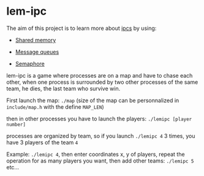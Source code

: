 # lem-ipc
The aim of this project is to learn more about <a href="https://en.wikipedia.org/wiki/Ipcs">ipcs</a> by using:
* <a href="https://en.wikipedia.org/wiki/Shared_memory">Shared memory</a>

* <a href="https://en.wikipedia.org/wiki/Message_queue">Message queues</a>

* <a href="https://en.wikipedia.org/wiki/Semaphore_(programming)">Semaphore</a>

lem-ipc is a game where processes are on a map and have to chase each other, when one process is surrounded by two other processes of the same team, he dies, the last team who survive win.

First launch the map: `./map` (size of the map can be personnalized in `include/map.h` with the define `MAP_LEN`)

then in other processes you have to launch the players: `./lemipc [player number]`

processes are organized by team, so if you launch `./lemipc 4` 3 times, you have 3 players of the team `4`

Example: `./lemipc 4`, then enter coordinates x, y of players, repeat the operation for as many players you want,
then add other teams: `./lemipc 5` etc...
